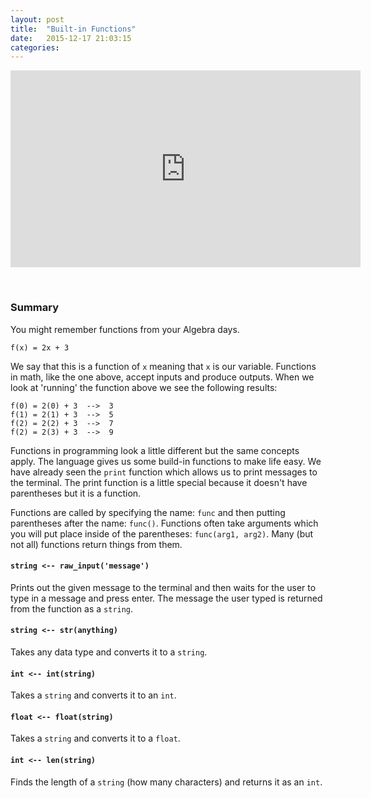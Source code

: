 ```yaml
---
layout: post
title:  "Built-in Functions"
date:   2015-12-17 21:03:15
categories: 
---
```


<iframe width="560" height="315" src="https://www.youtube.com/embed/iTjxPj5E_OI" frameborder="0" allowfullscreen></iframe>

&nbsp;

### Summary

You might remember functions from your Algebra days.

    f(x) = 2x + 3

We say that this is a function of `x` meaning that `x` is our variable.
Functions in math, like the one above, accept inputs and produce outputs. When
we look at 'running' the function above we see the following results:

    f(0) = 2(0) + 3  -->  3
    f(1) = 2(1) + 3  -->  5
    f(2) = 2(2) + 3  -->  7
    f(2) = 2(3) + 3  -->  9

Functions in programming look a little different but the same concepts apply.
The language gives us some build-in functions to make life easy. We have already
seen the `print` function which allows us to print messages to the terminal. The
print function is a little special because it doesn't have parentheses but it is
a function.

Functions are called by specifying the name: `func` and then putting parentheses
after the name: `func()`. Functions often take arguments which you will put
place inside of the parentheses: `func(arg1, arg2)`. Many (but not all)
functions return things from them.

#### **`string <-- raw_input('message')`**

Prints out the given message to the terminal and then waits for the user to type
in a message and press enter. The message the user typed is returned from the
function as a `string`.

#### **`string <-- str(anything)`**

Takes any data type and converts it to a `string`.

#### **`int <-- int(string)`**

Takes a `string` and converts it to an `int`.

#### **`float <-- float(string)`**

Takes a `string` and converts it to a `float`.

#### **`int <-- len(string)`**

Finds the length of a `string` (how many characters) and returns it as an
`int`.


